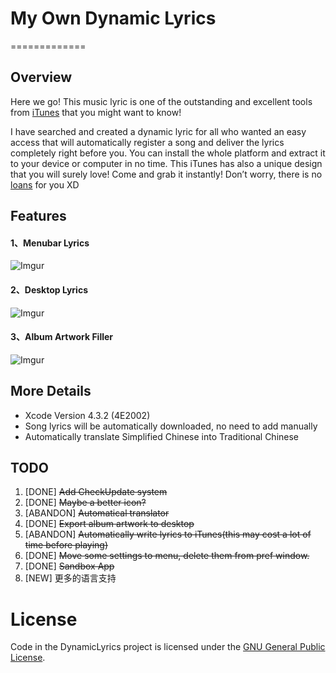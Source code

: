 # My Own Dynamic Lyrics
=============

## Overview
Here we go! This music lyric is one of the outstanding and excellent tools from [iTunes](http://www.apple.com/itunes/download/) that you might want to know! 

I have searched and created a dynamic lyric for all who wanted an easy access that will automatically register a song and deliver the lyrics completely right before you. You can install the whole platform and extract it to your device or computer in no time. This iTunes has also a unique design that you will surely love! Come and grab it instantly! Don’t worry, there is no [loans](http://paydayloansnow.co.uk) for you XD



## Features

#### 1、Menubar Lyrics

![Imgur](http://i.imgur.com/QupHK.png)

#### 2、Desktop Lyrics

![Imgur](http://i.imgur.com/QwRQG.jpg)

#### 3、Album Artwork Filler

![Imgur](http://i.imgur.com/gv9FK.png)

## More Details
* Xcode Version 4.3.2 (4E2002)
* Song lyrics will be automatically downloaded, no need to add manually
* Automatically translate Simplified Chinese into Traditional Chinese

## TODO

1. [DONE] ~~Add CheckUpdate system~~
2. [DONE] ~~Maybe a better icon?~~
3. [ABANDON] ~~Automatical translator~~
4. [DONE] ~~Export album artwork to desktop~~
5. [ABANDON] ~~Automatically write lyrics to iTunes(this may cost a lot of time before playing)~~
6. [DONE] ~~Move some settings to menu, delete them from pref window.~~
7. [DONE] ~~Sandbox App~~
8. [NEW] 更多的语言支持

#
# License

Code in the DynamicLyrics project is licensed under the [GNU General Public License](http://www.gnu.org/licenses/gpl.html).
